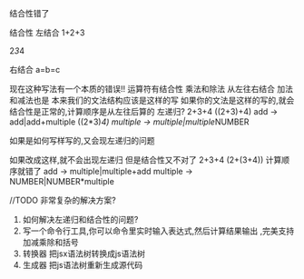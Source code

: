 结合性错了

结合性
左结合
1+2+3

2*3*4


右结合
a=b=c


现在这种写法有一个本质的错误!!
运算符有结合性 乘法和除法 从左往右结合
加法和减法也是
本来我们的文法结构应该是这样的写
如果你的文法是这样的写的,就会结合性是正常的,计算顺序是从左往后算的
左递归?
2+3+4
((2+3)+4)
add ->  add|add+multiple
((2*3)*4)
multiple -> multiple|multiple*NUMBER

如果是如何写样写的,又会现左递归的问题 

如果改成这样,就不会出现左递归
但是结合性又不对了
2+3+4
(2+(3+4)) 计算顺序就错了
add ->  multiple|multiple+add
multiple -> NUMBER|NUMBER*multiple

//TODO 非常复杂的解决方案?



1. 如何解决左递归和结合性的问题?
2. 写一个命令行工具,你可以命令里实时输入表达式,然后计算结果输出 ,完美支持加减乘除和括号
3. 转换器 把jsx语法树转换成js语法树
4. 生成器 把js语法树重新生成源代码